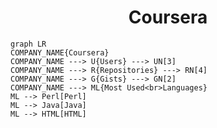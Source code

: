 <h1 align="center">Coursera</h1>

```mermaid
graph LR
COMPANY_NAME{Coursera}
COMPANY_NAME ---> U{Users} ---> UN[3]
COMPANY_NAME ---> R{Repositories} ---> RN[4]
COMPANY_NAME ---> G{Gists} ---> GN[2]
COMPANY_NAME ---> ML{Most Used<br>Languages}
ML --> Perl[Perl]
ML --> Java[Java]
ML --> HTML[HTML]
```
